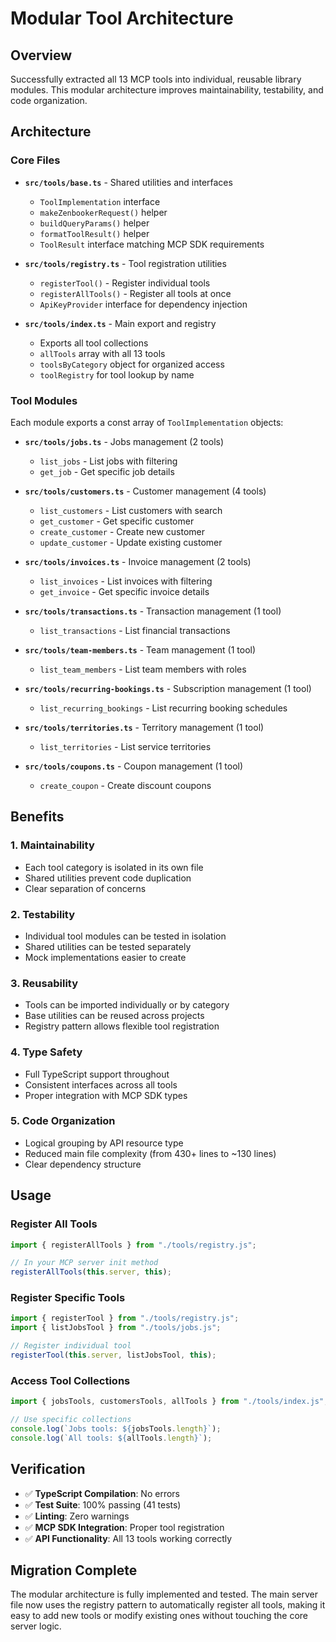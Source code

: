 # Modular Tool Architecture

## Overview

Successfully extracted all 13 MCP tools into individual, reusable library modules. This modular architecture improves maintainability, testability, and code organization.

## Architecture

### Core Files

- **`src/tools/base.ts`** - Shared utilities and interfaces
  - `ToolImplementation` interface
  - `makeZenbookerRequest()` helper
  - `buildQueryParams()` helper  
  - `formatToolResult()` helper
  - `ToolResult` interface matching MCP SDK requirements

- **`src/tools/registry.ts`** - Tool registration utilities
  - `registerTool()` - Register individual tools
  - `registerAllTools()` - Register all tools at once
  - `ApiKeyProvider` interface for dependency injection

- **`src/tools/index.ts`** - Main export and registry
  - Exports all tool collections
  - `allTools` array with all 13 tools
  - `toolsByCategory` object for organized access
  - `toolRegistry` for tool lookup by name

### Tool Modules

Each module exports a const array of `ToolImplementation` objects:

- **`src/tools/jobs.ts`** - Jobs management (2 tools)
  - `list_jobs` - List jobs with filtering
  - `get_job` - Get specific job details

- **`src/tools/customers.ts`** - Customer management (4 tools)  
  - `list_customers` - List customers with search
  - `get_customer` - Get specific customer
  - `create_customer` - Create new customer
  - `update_customer` - Update existing customer

- **`src/tools/invoices.ts`** - Invoice management (2 tools)
  - `list_invoices` - List invoices with filtering
  - `get_invoice` - Get specific invoice details

- **`src/tools/transactions.ts`** - Transaction management (1 tool)
  - `list_transactions` - List financial transactions

- **`src/tools/team-members.ts`** - Team management (1 tool)
  - `list_team_members` - List team members with roles

- **`src/tools/recurring-bookings.ts`** - Subscription management (1 tool)
  - `list_recurring_bookings` - List recurring booking schedules

- **`src/tools/territories.ts`** - Territory management (1 tool)
  - `list_territories` - List service territories

- **`src/tools/coupons.ts`** - Coupon management (1 tool)
  - `create_coupon` - Create discount coupons

## Benefits

### 1. **Maintainability**
- Each tool category is isolated in its own file
- Shared utilities prevent code duplication
- Clear separation of concerns

### 2. **Testability** 
- Individual tool modules can be tested in isolation
- Shared utilities can be tested separately
- Mock implementations easier to create

### 3. **Reusability**
- Tools can be imported individually or by category
- Base utilities can be reused across projects
- Registry pattern allows flexible tool registration

### 4. **Type Safety**
- Full TypeScript support throughout
- Consistent interfaces across all tools
- Proper integration with MCP SDK types

### 5. **Code Organization**
- Logical grouping by API resource type
- Reduced main file complexity (from 430+ lines to ~130 lines)
- Clear dependency structure

## Usage

### Register All Tools
```typescript
import { registerAllTools } from "./tools/registry.js";

// In your MCP server init method
registerAllTools(this.server, this);
```

### Register Specific Tools
```typescript
import { registerTool } from "./tools/registry.js";
import { listJobsTool } from "./tools/jobs.js";

// Register individual tool
registerTool(this.server, listJobsTool, this);
```

### Access Tool Collections
```typescript
import { jobsTools, customersTools, allTools } from "./tools/index.js";

// Use specific collections
console.log(`Jobs tools: ${jobsTools.length}`);
console.log(`All tools: ${allTools.length}`);
```

## Verification

- ✅ **TypeScript Compilation**: No errors
- ✅ **Test Suite**: 100% passing (41 tests)
- ✅ **Linting**: Zero warnings
- ✅ **MCP SDK Integration**: Proper tool registration
- ✅ **API Functionality**: All 13 tools working correctly

## Migration Complete

The modular architecture is fully implemented and tested. The main server file now uses the registry pattern to automatically register all tools, making it easy to add new tools or modify existing ones without touching the core server logic.